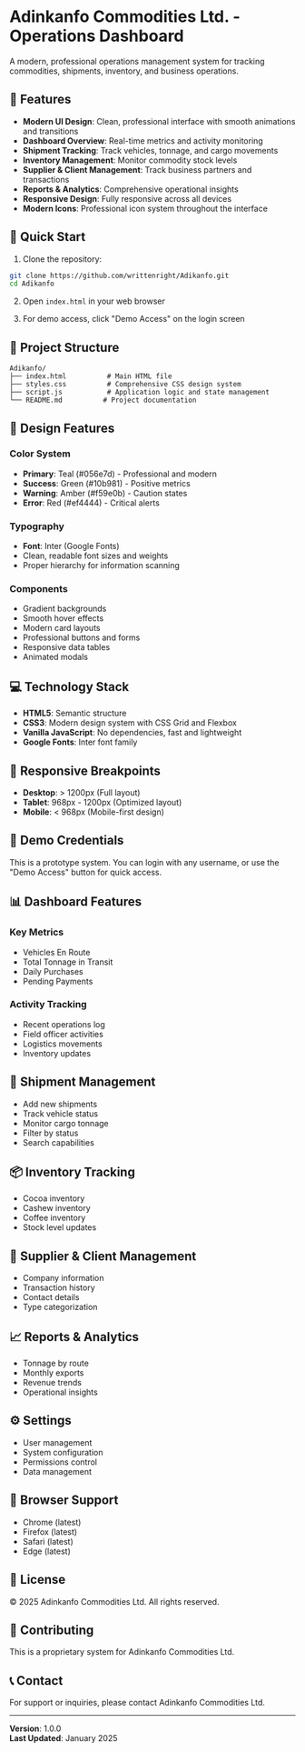 # Adinkanfo Commodities Ltd. - Operations Dashboard

A modern, professional operations management system for tracking commodities, shipments, inventory, and business operations.

## 🌟 Features

- **Modern UI Design**: Clean, professional interface with smooth animations and transitions
- **Dashboard Overview**: Real-time metrics and activity monitoring
- **Shipment Tracking**: Track vehicles, tonnage, and cargo movements
- **Inventory Management**: Monitor commodity stock levels
- **Supplier & Client Management**: Track business partners and transactions
- **Reports & Analytics**: Comprehensive operational insights
- **Responsive Design**: Fully responsive across all devices
- **Modern Icons**: Professional icon system throughout the interface

## 🚀 Quick Start

1. Clone the repository:
```bash
git clone https://github.com/writtenright/Adikanfo.git
cd Adikanfo
```

2. Open `index.html` in your web browser

3. For demo access, click "Demo Access" on the login screen

## 📁 Project Structure

```
Adikanfo/
├── index.html          # Main HTML file
├── styles.css          # Comprehensive CSS design system
├── script.js           # Application logic and state management
└── README.md          # Project documentation
```

## 🎨 Design Features

### Color System
- **Primary**: Teal (#056e7d) - Professional and modern
- **Success**: Green (#10b981) - Positive metrics
- **Warning**: Amber (#f59e0b) - Caution states
- **Error**: Red (#ef4444) - Critical alerts

### Typography
- **Font**: Inter (Google Fonts)
- Clean, readable font sizes and weights
- Proper hierarchy for information scanning

### Components
- Gradient backgrounds
- Smooth hover effects
- Modern card layouts
- Professional buttons and forms
- Responsive data tables
- Animated modals

## 💻 Technology Stack

- **HTML5**: Semantic structure
- **CSS3**: Modern design system with CSS Grid and Flexbox
- **Vanilla JavaScript**: No dependencies, fast and lightweight
- **Google Fonts**: Inter font family

## 📱 Responsive Breakpoints

- **Desktop**: > 1200px (Full layout)
- **Tablet**: 968px - 1200px (Optimized layout)
- **Mobile**: < 968px (Mobile-first design)

## 🔐 Demo Credentials

This is a prototype system. You can login with any username, or use the "Demo Access" button for quick access.

## 📊 Dashboard Features

### Key Metrics
- Vehicles En Route
- Total Tonnage in Transit
- Daily Purchases
- Pending Payments

### Activity Tracking
- Recent operations log
- Field officer activities
- Logistics movements
- Inventory updates

## 🚚 Shipment Management

- Add new shipments
- Track vehicle status
- Monitor cargo tonnage
- Filter by status
- Search capabilities

## 📦 Inventory Tracking

- Cocoa inventory
- Cashew inventory
- Coffee inventory
- Stock level updates

## 👥 Supplier & Client Management

- Company information
- Transaction history
- Contact details
- Type categorization

## 📈 Reports & Analytics

- Tonnage by route
- Monthly exports
- Revenue trends
- Operational insights

## ⚙️ Settings

- User management
- System configuration
- Permissions control
- Data management

## 🎯 Browser Support

- Chrome (latest)
- Firefox (latest)
- Safari (latest)
- Edge (latest)

## 📝 License

© 2025 Adinkanfo Commodities Ltd. All rights reserved.

## 🤝 Contributing

This is a proprietary system for Adinkanfo Commodities Ltd.

## 📞 Contact

For support or inquiries, please contact Adinkanfo Commodities Ltd.

---

**Version**: 1.0.0  
**Last Updated**: January 2025

